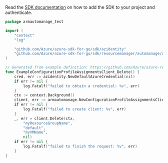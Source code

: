 Read the [SDK documentation](https://github.com/Azure/azure-sdk-for-go/blob/sdk%2Fresourcemanager%2Fautomanage%2Farmautomanage%2Fv0.5.0/sdk/resourcemanager/automanage/armautomanage/README.md) on how to add the SDK to your project and authenticate.

```go
package armautomanage_test

import (
	"context"
	"log"

	"github.com/Azure/azure-sdk-for-go/sdk/azidentity"
	"github.com/Azure/azure-sdk-for-go/sdk/resourcemanager/automanage/armautomanage"
)

// Generated from example definition: https://github.com/Azure/azure-rest-api-specs/tree/main/specification/automanage/resource-manager/Microsoft.Automanage/preview/2021-04-30-preview/examples/deleteConfigurationProfileAssignment.json
func ExampleConfigurationProfileAssignmentsClient_Delete() {
	cred, err := azidentity.NewDefaultAzureCredential(nil)
	if err != nil {
		log.Fatalf("failed to obtain a credential: %v", err)
	}
	ctx := context.Background()
	client, err := armautomanage.NewConfigurationProfileAssignmentsClient("mySubscriptionId", cred, nil)
	if err != nil {
		log.Fatalf("failed to create client: %v", err)
	}
	_, err = client.Delete(ctx,
		"myResourceGroupName",
		"default",
		"myVMName",
		nil)
	if err != nil {
		log.Fatalf("failed to finish the request: %v", err)
	}
}
```
